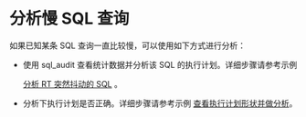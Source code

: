 分析慢 SQL 查询 
===============================



如果已知某条 SQL 查询一直比较慢，可以使用如下方式进行分析：

* 使用 sql_audit 查看统计数据并分析该 SQL 的执行计划。详细步骤请参考示例

  [分析 RT 突然抖动的 SQL](/zh-CN/12.sql-optimization-guide-1/4.sql-optimization-1/3.monitor-sql-execution-performance-1/4.sql-performance-analysis-example-1/2.sql-statement-that-analyzes-sudden-jitter-of-rt-1.md) 。
  

* 分析下执行计划是否正确。详细步骤请参考示例 [查看执行计划形状并做分析](/zh-CN/12.sql-optimization-guide-1/4.sql-optimization-1/3.monitor-sql-execution-performance-1/4.sql-performance-analysis-example-1/3.view-and-analyze-the-execution-plan-1.md)。

  



